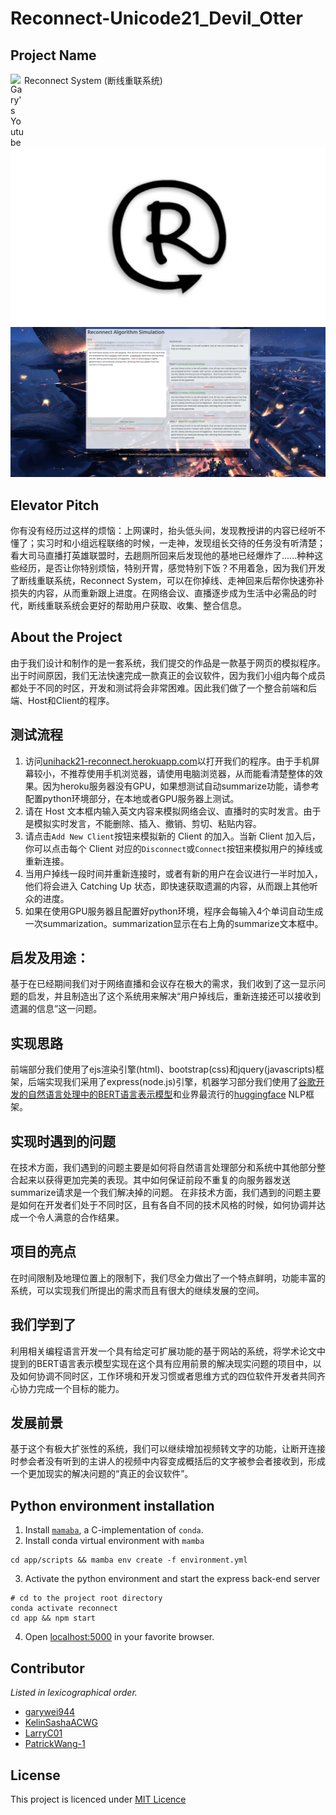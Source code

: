# Reconnect-Unicode21_Devil_Otter

## Project Name
<a href="https://youtu.be/8RYjgz0gFDg">
  <img align="left" alt="Gary's Youtube" width="22px" src="https://cdn.jsdelivr.net/npm/simple-icons@v3/icons/youtube.svg" />
</a>
Reconnect System (断线重联系统)

[![Reconnect System Logo](Reconnect_cover.png)](https://youtu.be/8RYjgz0gFDg)
[![Reconnect System](Reconnect_System.png)](https://unihack21-reconnect.herokuapp.com)

## Elevator Pitch
你有没有经历过这样的烦恼：上网课时，抬头低头间，发现教授讲的内容已经听不懂了；实习时和小组远程联络的时候，一走神，发现组长交待的任务没有听清楚；看大司马直播打英雄联盟时，去趟厕所回来后发现他的基地已经爆炸了......种种这些经历，是否让你特别烦恼，特别开胃，感觉特别下饭？不用着急，因为我们开发了断线重联系统，Reconnect System，可以在你掉线、走神回来后帮你快速弥补损失的内容，从而重新跟上进度。在网络会议、直播逐步成为生活中必需品的时代，断线重联系统会更好的帮助用户获取、收集、整合信息。

## About the Project
由于我们设计和制作的是一套系统，我们提交的作品是一款基于网页的模拟程序。出于时间原因，我们无法快速完成一款真正的会议软件，因为我们小组内每个成员都处于不同的时区，开发和测试将会非常困难。因此我们做了一个整合前端和后端、Host和Client的程序。

## 测试流程
1. 访问[unihack21-reconnect.herokuapp.com](https://unihack21-reconnect.herokuapp.com)以打开我们的程序。由于手机屏幕较小，不推荐使用手机浏览器，请使用电脑浏览器，从而能看清楚整体的效果。因为heroku服务器没有GPU，如果想测试自动summarize功能，请参考配置python环境部分，在本地或者GPU服务器上测试。
2. 请在 Host 文本框内输入英文内容来模拟网络会议、直播时的实时发言。由于是模拟实时发言，不能删除、插入、撤销、剪切、粘贴内容。
3. 请点击`Add New Client`按钮来模拟新的 Client 的加入。当新 Client 加入后，你可以点击每个 Client 对应的`Disconnect`或`Connect`按钮来模拟用户的掉线或重新连接。
4. 当用户掉线一段时间并重新连接时，或者有新的用户在会议进行一半时加入，他们将会进入 Catching Up 状态，即快速获取遗漏的内容，从而跟上其他听众的进度。
5. 如果在使用GPU服务器且配置好python环境，程序会每输入4个单词自动生成一次summarization。summarization显示在右上角的summarize文本框中。

## 启发及用途：
基于在已经期间我们对于网络直播和会议存在极大的需求，我们收到了这一显示问题的启发，并且制造出了这个系统用来解决“用户掉线后，重新连接还可以接收到遗漏的信息”这一问题。

## 实现思路
前端部分我们使用了ejs渲染引擎(html)、bootstrap(css)和jquery(javascripts)框架，后端实现我们采用了express(node.js)引擎，机器学习部分我们使用了[谷歌开发的自然语言处理中的BERT语言表示模型](https://arxiv.org/abs/1810.04805)和业界最流行的[huggingface](https://huggingface.co/) NLP框架。

## 实现时遇到的问题
在技术方面，我们遇到的问题主要是如何将自然语言处理部分和系统中其他部分整合起来以获得更加完美的表现。其中如何保证前段不重复的向服务器发送summarize请求是一个我们解决掉的问题。
在非技术方面，我们遇到的问题主要是如何在开发者们处于不同时区，且有各自不同的技术风格的时候，如何协调并达成一个令人满意的合作结果。

## 项目的亮点
在时间限制及地理位置上的限制下，我们尽全力做出了一个特点鲜明，功能丰富的系统，可以实现我们所提出的需求而且有很大的继续发展的空间。

## 我们学到了
利用相关编程语言开发一个具有给定可扩展功能的基于网站的系统，将学术论文中提到的BERT语言表示模型实现在这个具有应用前景的解决现实问题的项目中，以及如何协调不同时区，工作环境和开发习惯或者思维方式的四位软件开发者共同齐心协力完成一个目标的能力。

## 发展前景
基于这个有极大扩张性的系统，我们可以继续增加视频转文字的功能，让断开连接时参会者没有听到的主讲人的视频中内容变成概括后的文字被参会者接收到，形成一个更加现实的解决问题的“真正的会议软件”。

## Python environment installation
1. Install [`mamaba`](https://github.com/mamba-org/mamba), a C-implementation of `conda`.
2. Install conda virtual environment with `mamba`
```shell
cd app/scripts && mamba env create -f environment.yml
```

3. Activate the python environment and start the express back-end server
```shell
# cd to the project root directory
conda activate reconnect
cd app && npm start
```

4. Open [localhost:5000](http://localhost:5000/) in your favorite browser.

## Contributor
*Listed in lexicographical order.*
- [garywei944](https://github.com/garywei944)
- [KelinSashaACWG](https://github.com/KelinSashaACWG)
- [LarryC01](https://github.com/LarryC01)
- [PatrickWang-1](https://github.com/PatrickWang-1)

## License
This project is licenced under [MIT Licence](LICENSE)
